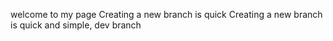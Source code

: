 welcome to my page
Creating a new branch is quick
Creating a new branch is quick and simple,
dev branch

